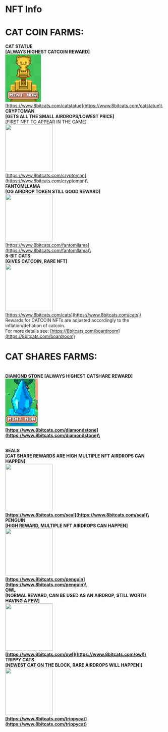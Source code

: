 # NFT Info

# CAT COIN FARMS:

<b> CAT STATUE \
[ALWAYS HIGHEST CATCOIN REWARD] </b>\
<img src="../.gitbook/assets/golden1.png" alt="" data-size="original">\
[https://www.8bitcats.com/catstatue](https://www.8bitcats.com/catstatue)\
\
<b>CRYPTOMAN \
[GETS ALL THE SMALL AIRDROPS/LOWEST PRICE] </b>\
\[FIRST NFT TO APPEAR IN THE GAME]\
<img src="https://www.8bitcats.com/static/media/example.ad6c254c.gif" width="150" height=150 /> \
[https://www.8bitcats.com/cryptoman](https://www.8bitcats.com/cryptoman)\
\
<b> FANTOMLLAMA \
[OG AIRDROP TOKEN STILL GOOD REWARD] </b>\
<img src="https://8bitcats.com/static/media/example.5411a699.gif" width="150" height=150 /> \
[https://www.8bitcats.com/fantomllama](https://www.8bitcats.com/fantomllama)\
\
<b>8-BIT CATS \
[GIVES CATCOIN, RARE NFT] </b>\
<img src="https://8bitcats.com/static/media/example.5df537bf.gif" width="150" height=150 /> \
[https://www.8bitcats.com/cats](https://www.8bitcats.com/cats)\
\
Rewards for CATCOIN NFTs are adjusted accordingly to the inflation/deflation of catcoin. \
For more details see: [https://8bitcats.com/boardroom](https://8bitcats.com/boardroom) 
# CAT SHARES FARMS:
\
<b>DIAMOND STONE \[ALWAYS HIGHEST CATSHARE REWARD] \
![](../.gitbook/assets/crystal1.png)\
[https://www.8bitcats.com/diamondstone](https://www.8bitcats.com/diamondstone)\


\
<b>SEALS \
[CAT SHARE REWARDS ARE HIGH MULTIPLE NFT AIRDROPS CAN HAPPEN]  </b>\
<img src="https://8bitcats.com/static/media/example.5f54a7d9.gif" width="150" height=150 /> \
[https://www.8bitcats.com/seal](https://www.8bitcats.com/seal)\
\
<b>PENGUIN \
[HIGH REWARD, MULTIPLE NFT AIRDROPS CAN HAPPEN] </b>\
<img src="https://8bitcats.com/static/media/example.b2c6f9a4.gif" width="150" height=150 /> \
[https://www.8bitcats.com/penguin](https://www.8bitcats.com/penguin)\
\
<b>OWL \
[NORMAL REWARD, CAN BE USED AS AN AIRDROP, STILL WORTH HAVING A FEW] </b>\
<img src="https://8bitcats.com/static/media/example.304ef009.gif" width="150" height=150 /> \
[https://www.8bitcats.com/owl](https://www.8bitcats.com/owl)\
\
<b>TRIPPY CATS \
[NEWEST CAT ON THE BLOCK, RARE AIRDROPS WILL HAPPEN!] </b>\
<img src="https://8bitcats.com/static/media/example.c9f12a30.gif" width="150" height=150 /> \
[https://www.8bitcats.com/trippycat](https://www.8bitcats.com/trippycat)

